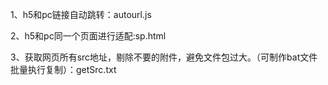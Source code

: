 1、h5和pc链接自动跳转：autourl.js

2、h5和pc同一个页面进行适配:sp.html

3、获取网页所有src地址，剔除不要的附件，避免文件包过大。（可制作bat文件批量执行复制）：getSrc.txt